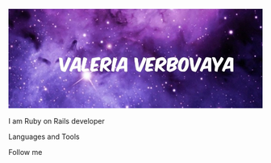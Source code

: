 ![Header](https://raw.githubusercontent.com/Valeri1998v/Valeri1998v/main/assets/_images_new.jpg)

I am Ruby on Rails developer

Languages and Tools

Follow me
